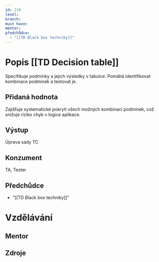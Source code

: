 ```yaml
---
id: 218
level: 
branch: 
must have: 
mentor: 
předchůdce: 
  - "[[TD Black box techniky]]"
---
```



# Popis [[TD Decision table]]
Specifikuje podmínky a jejich výsledky v tabulce. Pomáhá identifikovat kombinace podmínek a testovat je.

## Přidaná hodnota
Zajišťuje systematické pokrytí všech možných kombinací podmínek, což snižuje riziko chyb v logice aplikace.

## Výstup
Úprava sady TC

## Konzument
TA, Tester

## Předchůdce

  - "[[TD Black box techniky]]"

# Vzdělávání


## Mentor


## Zdroje